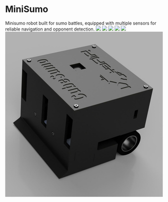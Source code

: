 # MiniSumo
Minisumo robot built for sumo battles, equipped with multiple sensors for reliable navigation and opponent detection.
![](Images/MainBoard-3D-Render.png)
![](Images/ConnBoard-3D-Render.png)
![](Images/CoreBoard-PCB.jpg)
![](Images/ConnBoard-PCB.jpg)
![](Images/StackedPCBs.jpg)
![](Images/MiniSumo-3D-Render.jfif)
